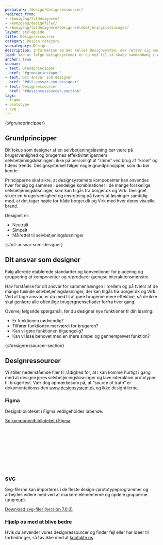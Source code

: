 ```yaml
---
permalink: /design/designressourcer/
redirect_from:
- /komigang/tildesignere/
- /komigang/designfiler/
- /komigang/tildesignere/design-selvbetjeningsloesninger/
layout: styleguide
title: Designressourcer
category: Design_category
subcategory: Design
description: Information om Det Fælles Designsystem, der retter sig mod designere
lead: Ved at følge designsystemet er du med til at skabe sammenhæng i og mellem de mange offentlige selvbetjeningsløsninger du ikke selv designer, til gavn for alle brugere.
anchor: true
subnav:
- text: Grundprincipper
  href: "#grundprincipper"
- text: Dit ansvar som designer
  href: "#dit-ansvar-som-designer"
- text: Designressourcer
  href: "#designressourcer-section"
tags:
- figma
- prototype
- svg
---
```


{:#grundprincipper}
## Grundprincipper

Dit fokus som designer af en selvbetjeningsløsning bør være på brugervenlighed og brugernes effektivitet igennem selvbetjeningsløsningen, ikke på personligt at “shine” ved brug af “krom” og tidens trends. Designsystemet følger nogle grundprincipper, som du bør kende.

Principperne skal sikre, at designsystemets komponenter kan anvendes hver for sig og sammen i uendelige kombinationer i de mange forskellige selvbetjeningsløsninger, som kan tilgås fra borger.dk og Virk. Designet sikrer en brugervenlighed og ensretning på tværs af løsninger samtidig med, at det tager højde for både borger.dk og Virk med hver deres visuelle brand.

Designet er:

- Neutralt
- Simpelt
- Målrettet til selvbetjeningsløsninger

{:#dit-ansvar-som-designer}
## Dit ansvar som designer

Følg allerede etablerede standarder og konventioner for placering og gruppering af komponenter og reproducer gængse interaktionsmønstre. 

Hav forståelse for dit ansvar for sammenhængen i mellem og på tværs af de mange tusinde selvbetjeningsløsninger, der kan tilgås fra borger.dk og Virk. Ved at tage ansvar, er du med til at gøre brugerne mere effektive, så de ikke skal genlære alle offentlige brugergrænseflader forfra hver gang.

Overvej følgende spørgsmål, før du designer nye funktioner til din løsning:

- Er funktionen nødvendig?
- Tilfører funktionen merværdi for brugeren?
- Kan vi gøre funktionen tilgængelig?
- Kan vi løse behovet med en mere simpel og gennemprøvet funktion?

{:#designressourcer-section}
## Designressourcer

Vi stiller nedenstående filer til rådighed for, at I kan komme hurtigt i gang med at designe jeres selvbetjeningsløsninger og lave interaktive prototyper til brugertest. Vær dog opmærkesom på, at “source of truth” er dokumentationssiden www.designsystem.dk og ikke designfilerne.

<h3 class="h4">Figma</h3>

Designbiblioteket i Figma vedligeholdes løbende.

<a href="https://www.figma.com/file/ULyQcXMQFHgGyoiAOcBQJn/FDS-UI-komponenter?node-id=48%3A3" class="icon-link">Se komponentbiblioteket i Figma<svg class="icon-svg" focusable="false" aria-hidden="true"><use xlink:href="#open-in-new"></use></svg></a>

<h3 class="h4">SVG</h3>

Svg-filerne kan importeres i de fleste design-/prototypeprogrammer og arbejdes videre med ved at markere elementerne og opdele grupperne (ungroup).

<a href="/downloads/FDS-Komponenter-SVG-Version-700.zip">Download svg-filer (version 7.0.0)</a>

<h3 class="h4">Hjælp os med at blive bedre</h3>

Hvis du anvender vores designressourcer og finder fejl eller har idéer til forbedringer, så tøv ikke med at <a href="/faellesskab/kontakt-support/">kontakte os</a>. 